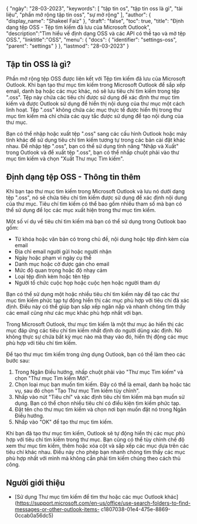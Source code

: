 {
"ngày": "28-03-2023",
  "keywords": [
"tập tin os",
"tập tin oss là gì",
"tài liệu",
"phần mở rộng tập tin oss",
"sự mở rộng"
],
  "author": {
"display_name": "Shakeel Faiz"
},
"draft": "false",
"toc": true,
"title": "Định dạng tệp OSS - Tệp tìm kiếm đã lưu của Microsoft Outlook",
  "description":"Tìm hiểu về định dạng OSS và các API có thể tạo và mở tệp OSS.",
"linktitle":"OSS",
  "menu": {
    "docs": {
      "identifier": "settings-oss",
      "parent": "settings"
}
},
"lastmod": "28-03-2023"
}

## Tập tin OSS là gì?

Phần mở rộng tệp OSS được liên kết với Tệp tìm kiếm đã lưu của Microsoft Outlook. Khi bạn tạo thư mục tìm kiếm trong Microsoft Outlook để sắp xếp email, danh bạ hoặc các mục khác, nó sẽ lưu tiêu chí tìm kiếm trong tệp ".oss". Tệp này chứa các tiêu chí được sử dụng để xác định thư mục tìm kiếm và được Outlook sử dụng để hiển thị nội dung của thư mục một cách linh hoạt. Tệp ".oss" không chứa các mục thực tế được hiển thị trong thư mục tìm kiếm mà chỉ chứa các quy tắc được sử dụng để tạo nội dung của thư mục.

Bạn có thể nhập hoặc xuất tệp ".oss" sang các cấu hình Outlook hoặc máy tính khác để sử dụng tiêu chí tìm kiếm tương tự trong các bản cài đặt khác nhau. Để nhập tệp ".oss", bạn có thể sử dụng tính năng "Nhập và Xuất" trong Outlook và để xuất tệp ".oss", bạn có thể nhấp chuột phải vào thư mục tìm kiếm và chọn "Xuất Thư mục Tìm kiếm".

## Định dạng tệp OSS - Thông tin thêm

Khi bạn tạo thư mục tìm kiếm trong Microsoft Outlook và lưu nó dưới dạng tệp ".oss", nó sẽ chứa tiêu chí tìm kiếm được sử dụng để xác định nội dung của thư mục. Tiêu chí tìm kiếm có thể bao gồm nhiều tham số mà bạn có thể sử dụng để lọc các mục xuất hiện trong thư mục tìm kiếm.

Một số ví dụ về tiêu chí tìm kiếm mà bạn có thể sử dụng trong Outlook bao gồm:

- Từ khóa hoặc văn bản có trong chủ đề, nội dung hoặc tệp đính kèm của email
- Địa chỉ email người gửi hoặc người nhận
- Ngày hoặc phạm vi ngày cụ thể
- Danh mục hoặc cờ được gán cho email
- Mức độ quan trọng hoặc độ nhạy cảm
- Loại tệp đính kèm hoặc tên tệp
- Người tổ chức cuộc họp hoặc cuộc hẹn hoặc người tham dự

Bạn có thể sử dụng một hoặc nhiều tiêu chí tìm kiếm này để tạo các thư mục tìm kiếm phức tạp tự động hiển thị các mục phù hợp với tiêu chí đã xác định. Điều này có thể giúp bạn sắp xếp ngăn nắp và nhanh chóng tìm thấy các email cũng như các mục khác phù hợp nhất với bạn.

Trong Microsoft Outlook, thư mục tìm kiếm là một thư mục ảo hiển thị các mục đáp ứng các tiêu chí tìm kiếm nhất định do người dùng xác định. Nó không thực sự chứa bất kỳ mục nào mà thay vào đó, hiển thị động các mục phù hợp với tiêu chí tìm kiếm.

Để tạo thư mục tìm kiếm trong ứng dụng Outlook, bạn có thể làm theo các bước sau:

1. Trong Ngăn Điều hướng, nhấp chuột phải vào "Thư mục Tìm kiếm" và chọn "Thư mục Tìm kiếm Mới".
2. Chọn loại mục bạn muốn tìm kiếm. Đây có thể là email, danh bạ hoặc tác vụ, sau đó chọn "Tạo Thư mục Tìm kiếm tùy chỉnh".
3. Nhấp vào nút "Tiêu chí" và xác định tiêu chí tìm kiếm mà bạn muốn sử dụng. Bạn có thể chọn nhiều tiêu chí có điều kiện tìm kiếm phức tạp.
4. Đặt tên cho thư mục tìm kiếm và chọn nơi bạn muốn đặt nó trong Ngăn Điều hướng.
5. Nhấp vào "OK" để tạo thư mục tìm kiếm.

Khi bạn đã tạo thư mục tìm kiếm, Outlook sẽ tự động hiển thị các mục phù hợp với tiêu chí tìm kiếm trong thư mục. Bạn cũng có thể tùy chỉnh chế độ xem thư mục tìm kiếm, thêm hoặc xóa cột và sắp xếp các mục dựa trên các tiêu chí khác nhau. Điều này cho phép bạn nhanh chóng tìm thấy các mục phù hợp nhất với mình mà không cần phải tìm kiếm chúng theo cách thủ công.

## Người giới thiệu
* [Sử dụng Thư mục tìm kiếm để tìm thư hoặc các mục Outlook khác](https://support.microsoft.com/en-us/office/use-search-folders-to-find-messages-or-other-outlook-items- c1807038-01e4-475e-8869-0ccab0a56dc5)

